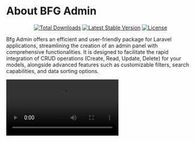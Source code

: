 # About BFG Admin

<p align="center">
<a href="https://packagist.org/packages/bfg/admin"><img src="https://img.shields.io/packagist/dt/bfg/admin" alt="Total Downloads" /></a>
<a href="https://packagist.org/packages/bfg/admin"><img src="https://img.shields.io/packagist/v/bfg/admin" alt="Latest Stable Version" /></a>
<a href="https://packagist.org/packages/bfg/admin"><img src="https://img.shields.io/packagist/l/bfg/admin" alt="License" /></a>
</p>

Bfg Admin offers an efficient and user-friendly package for Laravel applications, streamlining the creation of an admin panel with comprehensive functionalities. It is designed to facilitate the rapid integration of CRUD operations (Create, Read, Update, Delete) for your models, alongside advanced features such as customizable filters, search capabilities, and data sorting options.

<video src="https://www.youtube.com/watch?v=2HjjJsHDKTg" />

## Key Features

### Flexible Configuration

Bfg Admin excels in providing extensive configurability for each model, allowing for detailed customization of field displays, validation rules, and model relationships. This ensures that the administrative interface is tailored to meet the specific requirements of your project.

### User-friendly Interface

The hallmark of Bfg Admin is its ease of use, making the construction of an administrative panel both straightforward and efficient. It simplifies creating, editing, and deleting entries, offering significant customization in appearance and functionality to enhance the user experience.

### Automated Code Generation

A significant advantage of Bfg Admin is its automated generation of controllers, view templates, and routes for your models. This feature not only saves valuable development time but also streamlines the development process, making it more efficient and less prone to errors.

### Seamless Laravel Integration

Fully integrated with Laravel, Bfg Admin leverages the framework's robust features, including migrations, user authorization, and extensibility. This seamless integration enhances the functionality and reliability of the admin panel, making it a robust tool for developers.

## Why Choose Bfg Admin?

Bfg Admin is the go-to choice for developers needing a powerful, ready-made admin panel for their project. It allows you to focus on core development tasks without the overhead of building and configuring an administrative interface from scratch. By providing a blend of flexibility, convenience, and efficiency, Bfg Admin is an invaluable tool for accelerating project development and achieving professional results.

In conclusion, Bfg Admin is an ideal solution for Laravel developers seeking a comprehensive, easy-to-use admin panel. It offers a perfect blend of features that save time and resources, making it an essential tool for enhancing the functionality of your Laravel application.
